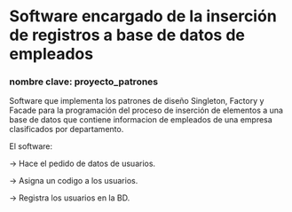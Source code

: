 # Software encargado de la inserción de registros a base de datos de empleados
### nombre clave: proyecto_patrones

Software que implementa los patrones de diseño Singleton, Factory y Facade para la programación del proceso de inserción de elementos a una base de datos que contiene informacion de empleados de una empresa clasificados por departamento.

El software:
 
 -> Hace el pedido de datos de usuarios.
 
 -> Asigna un codigo a los usuarios.
 
 -> Registra los usuarios en la BD.
